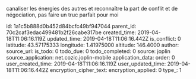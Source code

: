 canaliser les énergies des autres et reconnaître la part de conflit et de négociation, pas faire un truc parfait pour moi

id: 1a1c5b888d0b452d84bcfc49bf947044
parent_id: 70c2caf3edac499481b2f26cabe317be
created_time: 2019-04-18T11:06:16.119Z
updated_time: 2019-04-18T11:06:16.442Z
is_conflict: 0
latitude: 43.57175333
longitude: 1.41975000
altitude: 146.4000
author: 
source_url: 
is_todo: 0
todo_due: 0
todo_completed: 0
source: joplin
source_application: net.cozic.joplin-mobile
application_data: 
order: 0
user_created_time: 2019-04-18T11:06:16.119Z
user_updated_time: 2019-04-18T11:06:16.442Z
encryption_cipher_text: 
encryption_applied: 0
type_: 1